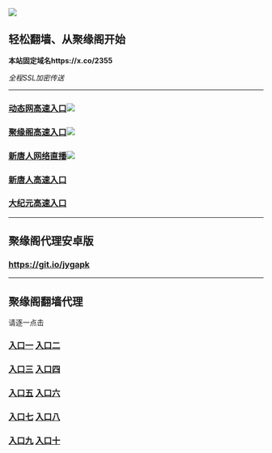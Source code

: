 
![](https://raw.githubusercontent.com/hao369/a/master/j.jpg)



## 轻松翻墙、从聚缘阁开始

**本站固定域名https://x.co/2355**

_全程SSL加密传送_





***

### [动态网高速入口](https://1frtm2skeh.execute-api.ap-northeast-2.amazonaws.com/rte4643636/?id=2)![](https://raw.githubusercontent.com/hao369/a/master/jygdl.gif)

### [聚缘阁高速入口]( https://idme7a2mqe.execute-api.ap-northeast-2.amazonaws.com/er3t2ty)![](https://raw.githubusercontent.com/hao369/a/master/jyg.gif)


### [新唐人网络直播](https://ofkb93rp7k.execute-api.ap-northeast-2.amazonaws.com/34242)![](https://raw.githubusercontent.com/hao369/a/master/jygtj.gif)


### [新唐人高速入口](https://1frtm2skeh.execute-api.ap-northeast-2.amazonaws.com/rte4643636/?id=5)


### [大纪元高速入口](https://1frtm2skeh.execute-api.ap-northeast-2.amazonaws.com/rte4643636/?id=7)



***



##  聚缘阁代理安卓版

### https://git.io/jygapk


***


## 聚缘阁翻墙代理 

请逐一点击

### **[入口一](https://f5jfy2vrvd.execute-api.ap-northeast-2.amazonaws.com/325267)** **[入口二]( https://ey60eln670.execute-api.ap-northeast-2.amazonaws.com/968852f53)**


### **[入口三](https://s3-ap-southeast-1.amazonaws.com/jyg4/jyg.html)**  **[入口四](https://s3-ap-northeast-1.amazonaws.com/jyg9/jyg.html)**

### **[入口五](https://s3.ap-south-1.amazonaws.com/jyg5/jyg.html)**  **[入口六](https://s3-us-west-2.amazonaws.com/jyg7/jyg.html)**


###  **[入口七](https://s3-us-west-1.amazonaws.com/jyg6/jyg.html)**  **[入口八](https://s3-eu-west-1.amazonaws.com/jyg8/jyg.html)**


###  **[入口九](https://s3.eu-central-1.amazonaws.com/jyg3/jyg.html)**  **[入口十](https://s3-ap-southeast-2.amazonaws.com/jyg1/jyg.html)**




